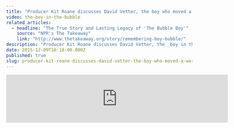 ```yaml
---
title: "Producer Kit Roane discusses David Vetter, the boy who moved a world he couldn't touch"
video: the-boy-in-the-bubble
related_articles:
  - headline: "The True Story and Lasting Legacy of 'The Bubble Boy'"
    source: "NPR's The Takeaway"
    link: "http://www.thetakeaway.org/story/remembering-boy-bubble/"
description: "Producer Kit Roane discusses David Vetter, the _boy in the bubble,_ who moved a world he couldn't touch"
date: 2015-12-09T16:18:00.000Z
published: true
slug: producer-kit-roane-discusses-david-vetter-the-boy-who-moved-a-world-he-couldnt-touch
---
```


<iframe width="600" height="130" frameborder="0" scrolling="no" src="https://www.wnyc.org/widgets/ondemand_player/takeaway/#file=%2Faudio%2Fxspf%2F557348%2F"></iframe>

